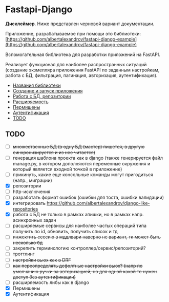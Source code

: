 # Fastapi-Django

**Дисклеймер**. Ниже представлен черновой вариант документации.

Приложение, разрабатываемое при помощи это библиотеки: [https://github.com/albertalexandrov/fastapi-django-example](https://github.com/albertalexandrov/fastapi-django-example)

Вспомогательная библиотека для разработки приложений на FastAPI.

Реализует функционал для наиболее распространных ситуаций (создание экзмепляра приложения FastAPI по заданным настройкам, 
работа с БД, фильтрация, пагинация, авторизация, аутентификация).

- [Названия библиотеки](./docs/Названия%20для%20библиотеки.md)
- [Создание и запуск приложения](./docs/Создание%20и%20запуск%20приложения.md)
- [Работа с БД, репозитории](./docs/Работа%20с%20БД,%20репозитории.md)
- [Расширяемость](./docs/Расширяемость.md)
- [Пермишены](./docs/Пермишены.md)
- [Аутентификация](./docs/Аутентификация.md)
- [TODO](#todo)

## TODO

-  [ ] ~~множественные БД (в одну БД (мастер) пишется, в другую синхронизируется и из нее читается)~~
-  [ ] генерация шаблона проекта как в django (также генерируется файл manage.py, в котором дополняются переменные окружения 
и который является входной точкой в приложение)
-  [ ] прикинуть, какие еще консольные команды могут пригодиться (напр., миграции)
-  [x] репозитории
-  [ ] http-исключения
-  [ ] разработать формат ошибок (ошибки для тоста, ошибки валидации)
-  [x] интегрировать https://github.com/albertalexandrov/django-like-repositories
-  [x] работа с БД не только в рамках апишки, но в рамках напр. асинхронных задач
-  [ ] расширяемые сервисы для наиболее частых операций типа получить по id, обновить, получить список и тд
-  [ ] ~~инжектить сессию в мддлвари наверно не вариант, тк может быть несколько бд~~
-  [ ] закрепить терминологию контроллер/сервис/репозиторий?
-  [ ] троттлинг
-  [ ] ~~настройки вьюх как в DRF~~
-  [ ] ~~как переопределять дефолтные настройки вьюх? (напр по умолчанию ручки за авторизацией, но для одной какой то нужен доступ без аутентификации)~~
-  [ ] расширяемость либы как в django
-  [x] Пермишены
-  [x] Аутентификация
